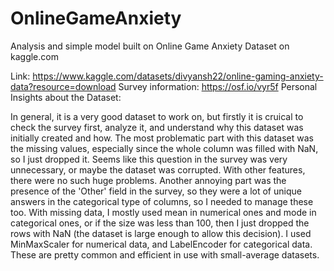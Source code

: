 # OnlineGameAnxiety
Analysis and simple model built on Online Game Anxiety Dataset on kaggle.com

Link: https://www.kaggle.com/datasets/divyansh22/online-gaming-anxiety-data?resource=download
Survey information: https://osf.io/vyr5f
Personal Insights about the Dataset:

In general, it is a very good dataset to work on, but firstly it is cruical to check the survey first, analyze it, and understand why this dataset was initially created and how.
The most problematic part with this dataset was the missing values, especially since the whole column was filled with NaN, so I just dropped it. Seems like this question in the survey was very unnecessary, or maybe the dataset was corrupted. With other features, there were no such huge problems.
Another annoying part was the presence of the 'Other' field in the survey, so they were a lot of unique answers in the categorical type of columns, so I needed to manage these too.
With missing data, I mostly used mean in numerical ones and mode in categorical ones, or if the size was less than 100, then I just dropped the rows with NaN (the dataset is large enough to allow this decision).
I used MinMaxScaler for numerical data, and LabelEncoder for categorical data. These are pretty common and efficient in use with small-average datasets.
